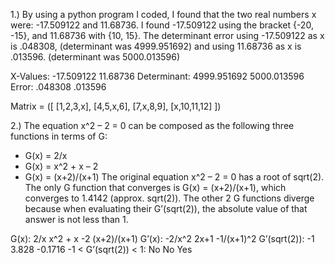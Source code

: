 1.) By using a python program I coded, I found that the two real numbers x were:
-17.509122 and 11.68736. 
I found -17.509122 using the bracket {-20, -15}, and 11.68736 with {10, 15}. 
The determinant error using -17.509122 as x is .048308, (determinant was 4999.951692)
and using 11.68736 as x is .013596. (determinant was 5000.013596)

X-Values:	      -17.509122	   11.68736
Determinant:	 4999.951692	   5000.013596
Error:	           .048308	   .013596

Matrix = ([
[1,2,3,x],
[4,5,x,6],
[7,x,8,9],
[x,10,11,12]
])


2.)	The equation x^2 – 2 = 0 can be composed as the following three functions in terms of G:
-	G(x) = 2/x
-	G(x) = x^2 + x – 2
-	G(x) = (x+2)/(x+1)
The original equation x^2 – 2 = 0 has a root of sqrt(2). The only G function that converges is G(x) = (x+2)/(x+1), which converges to 1.4142 (approx. sqrt(2)).
The other 2 G functions diverge because when evaluating their G’(sqrt(2)), the absolute value of that answer is not less than 1.

G(x):	                    2/x        x^2 + x -2      (x+2)/(x+1)
G’(x):	                  -2/x^2	   2x+1	           -1/(x+1)^2
G’(sqrt(2)):	            -1	       3.828	         -0.1716
-1 < G’(sqrt(2)) < 1:	    No	       No	             Yes
